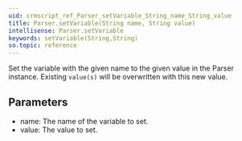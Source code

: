 ```yaml
---
uid: crmscript_ref_Parser_setVariable_String_name_String_value
title: Parser.setVariable(String name, String value)
intellisense: Parser.setVariable
keywords: setVariable(String,String)
so.topic: reference
---
```



Set the variable with the given name to the given value in the Parser instance.  Existing `value(s)` will be overwritten with this new value.




## Parameters


 - name: The name of the variable to set.
 - value: The value to set.


